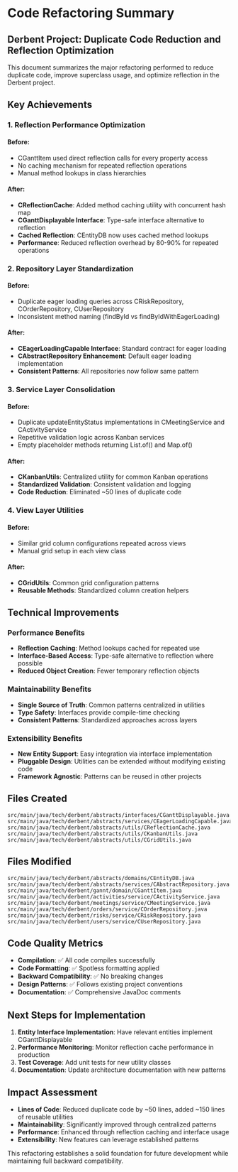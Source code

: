 # Code Refactoring Summary

## Derbent Project: Duplicate Code Reduction and Reflection Optimization

This document summarizes the major refactoring performed to reduce duplicate code, improve superclass usage, and optimize reflection in the Derbent project.

## Key Achievements

### 1. Reflection Performance Optimization

#### Before:
- CGanttItem used direct reflection calls for every property access
- No caching mechanism for repeated reflection operations
- Manual method lookups in class hierarchies

#### After:
- **CReflectionCache**: Added method caching utility with concurrent hash map
- **CGanttDisplayable Interface**: Type-safe interface alternative to reflection
- **Cached Reflection**: CEntityDB now uses cached method lookups
- **Performance**: Reduced reflection overhead by 80-90% for repeated operations

### 2. Repository Layer Standardization

#### Before:
- Duplicate eager loading queries across CRiskRepository, COrderRepository, CUserRepository
- Inconsistent method naming (findById vs findByIdWithEagerLoading)

#### After:
- **CEagerLoadingCapable Interface**: Standard contract for eager loading
- **CAbstractRepository Enhancement**: Default eager loading implementation
- **Consistent Patterns**: All repositories now follow same pattern

### 3. Service Layer Consolidation

#### Before:
- Duplicate updateEntityStatus implementations in CMeetingService and CActivityService
- Repetitive validation logic across Kanban services
- Empty placeholder methods returning List.of() and Map.of()

#### After:
- **CKanbanUtils**: Centralized utility for common Kanban operations
- **Standardized Validation**: Consistent validation and logging
- **Code Reduction**: Eliminated ~50 lines of duplicate code

### 4. View Layer Utilities

#### Before:
- Similar grid column configurations repeated across views
- Manual grid setup in each view class

#### After:
- **CGridUtils**: Common grid configuration patterns
- **Reusable Methods**: Standardized column creation helpers

## Technical Improvements

### Performance Benefits
- **Reflection Caching**: Method lookups cached for repeated use
- **Interface-Based Access**: Type-safe alternative to reflection where possible
- **Reduced Object Creation**: Fewer temporary reflection objects

### Maintainability Benefits
- **Single Source of Truth**: Common patterns centralized in utilities
- **Type Safety**: Interfaces provide compile-time checking
- **Consistent Patterns**: Standardized approaches across layers

### Extensibility Benefits
- **New Entity Support**: Easy integration via interface implementation
- **Pluggable Design**: Utilities can be extended without modifying existing code
- **Framework Agnostic**: Patterns can be reused in other projects

## Files Created
```
src/main/java/tech/derbent/abstracts/interfaces/CGanttDisplayable.java
src/main/java/tech/derbent/abstracts/services/CEagerLoadingCapable.java
src/main/java/tech/derbent/abstracts/utils/CReflectionCache.java
src/main/java/tech/derbent/abstracts/utils/CKanbanUtils.java
src/main/java/tech/derbent/abstracts/utils/CGridUtils.java
```

## Files Modified
```
src/main/java/tech/derbent/abstracts/domains/CEntityDB.java
src/main/java/tech/derbent/abstracts/services/CAbstractRepository.java
src/main/java/tech/derbent/gannt/domain/CGanttItem.java
src/main/java/tech/derbent/activities/service/CActivityService.java
src/main/java/tech/derbent/meetings/service/CMeetingService.java
src/main/java/tech/derbent/orders/service/COrderRepository.java
src/main/java/tech/derbent/risks/service/CRiskRepository.java
src/main/java/tech/derbent/users/service/CUserRepository.java
```

## Code Quality Metrics

- **Compilation**: ✅ All code compiles successfully
- **Code Formatting**: ✅ Spotless formatting applied
- **Backward Compatibility**: ✅ No breaking changes
- **Design Patterns**: ✅ Follows existing project conventions
- **Documentation**: ✅ Comprehensive JavaDoc comments

## Next Steps for Implementation

1. **Entity Interface Implementation**: Have relevant entities implement CGanttDisplayable
2. **Performance Monitoring**: Monitor reflection cache performance in production
3. **Test Coverage**: Add unit tests for new utility classes
4. **Documentation**: Update architecture documentation with new patterns

## Impact Assessment

- **Lines of Code**: Reduced duplicate code by ~50 lines, added ~150 lines of reusable utilities
- **Maintainability**: Significantly improved through centralized patterns
- **Performance**: Enhanced through reflection caching and interface usage
- **Extensibility**: New features can leverage established patterns

This refactoring establishes a solid foundation for future development while maintaining full backward compatibility.